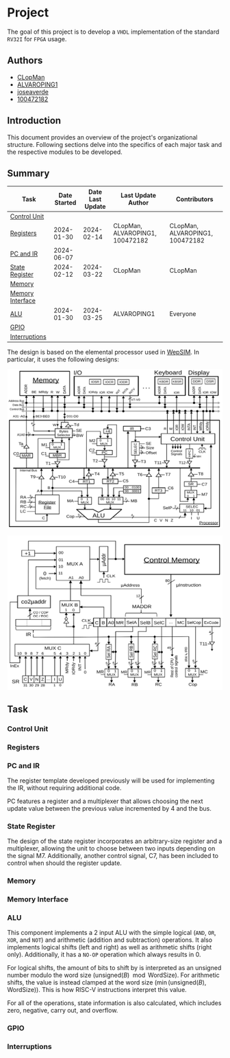# Project

The goal of this project is to develop a `VHDL` implementation of the standard `RV32I` for `FPGA` usage.

## Authors

- [CLopMan](https://github.com/CLopMan)
- [ALVAROPING1](https://github.com/ALVAROPING1)
- [joseaverde](https://github.com/joseaverde)
- [100472182](https://github.com/100472182)

## Introduction

This document provides an overview of the project's organizational structure. Following sections delve into the specifics of each major task and the respective modules to be developed.

## Summary

| Task | Date Started | Date Last Update | Last Update Author | Contributors |
| ---- | ------------ | ----------------- | ------------------- | ------------ |
| [Control Unit](#Control-Unit) | | | | |
| [Registers](#Registers) | 2024-01-30 | 2024-02-14 | CLopMan, ALVAROPING1, 100472182 | CLopMan, ALVAROPING1, 100472182 |
| [PC and IR](#PC-and-IR) | 2024-06-07 | | | |
| [State Register](#State-Register) | 2024-02-12 | 2024-03-22 | CLopMan | CLopMan |
| [Memory](#Memory) | | | | |
| [Memory Interface](#Memory-Interface) | | | | |
| [ALU](#ALU) | 2024-01-30 | 2024-03-25 | ALVAROPING1 | Everyone |
| [GPIO](#GPIO) | | | | |
| [Interruptions](#Interruptions) | | | | |

The design is based on the elemental processor used in [WepSIM](https://wepsim.github.io/). In particular, it uses the following designs:

![Processor circuit](./img/processor.svg "Processor circuit")

![Control Unit circuit](./img/controlunit.svg "Control Unit circuit")

## Task

### Control Unit

### Registers

### PC and IR

The register template developed previously will be used for implementing the IR, without requiring additional code.

PC features a register and a multiplexer that allows choosing the next update value between the previous value incremented by 4 and the bus.

### State Register

The design of the state register incorporates an arbitrary-size register and a multiplexer, allowing the unit to choose between two inputs depending on the signal M7. Additionally, another control signal, C7, has been included to control when should the register update.

### Memory

### Memory Interface

### ALU

This component implements a 2 input ALU with the simple logical (`AND`, `OR`, `XOR`, and `NOT`) and arithmetic (addition and subtraction) operations. It also implements logical shifts (left and right) as well as arithmetic shifts (right only). Additionally, it has a `NO-OP` operation which always results in 0.

For logical shifts, the amount of bits to shift by is interpreted as an unsigned number modulo the word size ($\text{unsigned}(B) \mod{\text{WordSize}}$). For arithmetic shifts, the value is instead clamped at the word size ($`\min(\text{unsigned}(B), \text{WordSize})`$). This is how RISC-V instructions interpret this value.

For all of the operations, state information is also calculated, which includes zero, negative, carry out, and overflow.

### GPIO

### Interruptions
